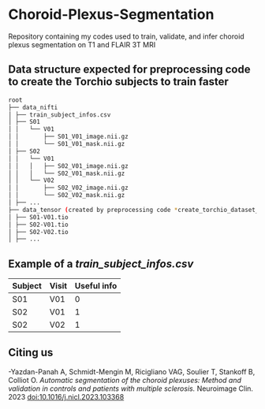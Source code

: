 # Choroid-Plexus-Segmentation
Repository containing my codes used to train, validate, and infer choroid plexus segmentation on T1 and FLAIR 3T MRI

## Data structure expected for preprocessing code to create the Torchio subjects to train faster
```bash
root
├── data_nifti
│ ├── train_subject_infos.csv
│ ├── S01
│ │   └── V01
│ │       ├── S01_V01_image.nii.gz
│ │       └── S01_V01_mask.nii.gz
│ ├── S02
│ │   └── V01
│ │   │   ├── S02_V01_image.nii.gz
│ │   │   └── S02_V01_mask.nii.gz
│ │   └── V02
│ │       ├── S02_V02_image.nii.gz
│ │       └── S02_V02_mask.nii.gz
│ ├── ...
├── data_tensor (created by preprocessing code *create_torchio_dataset_from_nifti.py*)
│ ├── S01-V01.tio
│ ├── S02-V01.tio
│ ├── S02-V02.tio
│ ├── ...
```
## Example of a *train_subject_infos.csv*
 **Subject** | **Visit** | **Useful info** 
-------------|-----------|-----------------
 S01         | V01       | 0               
 S02         | V01       | 1               
 S02         | V02       | 1               


## Citing us
-Yazdan-Panah A, Schmidt-Mengin M, Ricigliano VAG, Soulier T, Stankoff B, Colliot O. *Automatic segmentation of the choroid plexuses: Method and validation in controls and patients with multiple sclerosis.* Neuroimage Clin. 2023
[doi:10.1016/j.nicl.2023.103368](https://doi.org/10.1016/j.nicl.2023.103368)
